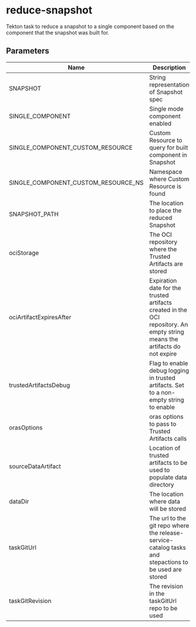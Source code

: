 # reduce-snapshot

Tekton task to reduce a snapshot to a single component based on the component that the snapshot was built for.

## Parameters

| Name                                | Description                                                                                                                | Optional   | Default value                                             |
|-------------------------------------|----------------------------------------------------------------------------------------------------------------------------|------------|-----------------------------------------------------------|
| SNAPSHOT                            | String representation of Snapshot spec                                                                                     | No         | -                                                         |
| SINGLE_COMPONENT                    | Single mode component enabled                                                                                              | No         | -                                                         |
| SINGLE_COMPONENT_CUSTOM_RESOURCE    | Custom Resource to query for built component in Snapshot                                                                   | No         | -                                                         |
| SINGLE_COMPONENT_CUSTOM_RESOURCE_NS | Namespace where Custom Resource is found                                                                                   | No         | -                                                         |
| SNAPSHOT_PATH                       | The location to place the reduced Snapshot                                                                                 | No         | -                                                         |
| ociStorage                          | The OCI repository where the Trusted Artifacts are stored                                                                  | Yes        | empty                                                     |
| ociArtifactExpiresAfter             | Expiration date for the trusted artifacts created in the OCI repository. An empty string means the artifacts do not expire | Yes        | 1d                                                        |
| trustedArtifactsDebug               | Flag to enable debug logging in trusted artifacts. Set to a non-empty string to enable                                     | Yes        | ""                                                        |
| orasOptions                         | oras options to pass to Trusted Artifacts calls                                                                            | Yes        | ""                                                        | 
| sourceDataArtifact                  | Location of trusted artifacts to be used to populate data directory                                                        | Yes        | ""                                                        |
| dataDir                             | The location where data will be stored                                                                                     | Yes        | $(workspaces.data.path)                                   |
| taskGitUrl                          | The url to the git repo where the release-service-catalog tasks and stepactions to be used are stored                      | Yes        | https://github.com/konflux-ci/release-service-catalog.git |
| taskGitRevision                     | The revision in the taskGitUrl repo to be used                                                                             | Yes        | production                                                |
